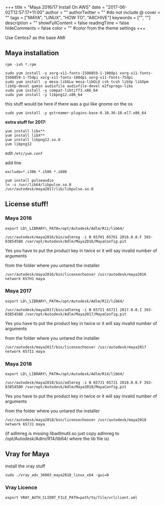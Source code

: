 +++
title = "Maya 2016/17 Install On AWS"
date = "2017-06-02T12:57:17+11:00"
author = ""
authorTwitter = "" #do not include @
cover = ""
tags = ["MAYA", "LINUX", "HOW TO", "ARCHIVE"]
keywords = ["", ""]
description = ""
showFullContent = false
readingTime = false
hideComments = false
color = "" #color from the theme settings
+++

Use Centos7 as the base AMI

## Maya installation

`rpm -ivh *.rpm`

```
sudo yum install -y xorg-x11-fonts-ISO8859-1-100dpi xorg-x11-fonts-ISO8859-1-75dpi xorg-x11-fonts-100dpi xorg-x11-fonts-75dpi  
sudo yum install -y mesa-libGLw mesa-libGLU csh tcsh libXp libXpm libXp-devel gamin audiofile audiofile-devel e2fsprogs-libs  
sudo yum install -y compat-libtiff3.x86_64  
sudo yum install -y libpng12.x86_64
```

this stuff would be here if there was a gui like gnome on the os

`sudo yum install -y gstreamer-plugins-base-0.10.36-10.el7.x86_64`

**extra stuff for 2017:**

```
yum install libx**
yum install libX**
yum install libpng12.so.0
yum libpng12
```

edit `/etc/yum.conf`

add line

`exclude=*.i386 *.i586 *.i686`

```
yum install pulseaudio
ln -s /usr/lib64/libpulse.so.0 /usr/autodesk/maya2017/lib/libpulse.so.0
```

## License stuff!

### Maya 2016

```
export LD\_LIBRARY\_PATH=/opt/Autodesk/Adlm/R11/lib64/
```

```
/usr/autodesk/maya2016/bin/adlmreg -i N 657H1 657H1 2016.0.0.F 393-83854580 /var/opt/Autodesk/Adlm/Maya2016/MayaConfig.pit  
```

Yes you have to put the product key in twice or it will say invalid number of arguments

from the folder where you untared the installer

```
/usr/autodesk/maya2016/bin/licensechooser /usr/autodesk/maya2016 network 657H1 maya
```

### Maya 2017

```
export LD\_LIBRARY\_PATH=/opt/Autodesk/Adlm/R12/lib64/
```

```
/usr/autodesk/maya2017/bin/adlmreg -i N 657I1 657I1 2017.0.0.I 393-83854580 /var/opt/Autodesk/Adlm/Maya2017/MayaConfig.pit
```

Yes you have to put the product key in twice or it will say invalid number of arguments

from the folder where you untared the installer

```
/usr/autodesk/maya2017/bin/licensechooser /usr/autodesk/maya2017 network 657I1 maya
```

### Maya 2018

```
export LD\_LIBRARY\_PATH=/opt/Autodesk/Adlm/R14/lib64/
```

```
/usr/autodesk/maya2018/bin/adlmreg -i N 657J1 657J1 2018.0.0.F 393-83854580 /var/opt/Autodesk/Adlm/Maya2018/MayaConfig.pit  
```

Yes you have to put the product key in twice or it will say invalid number of arguments

from the folder where you untared the installer

```
/usr/autodesk/maya2018/bin/licensechooser /usr/autodesk/maya2018 network 657J1 maya
```

(if adlmreg is missing libadlmutil.so just copy adlmreg to /opt/Autodesk/Adlm/R14/lib64/ where the lib file is)

## Vray for Maya

install the vray stuff

```
sudo ./vray_adv_36003_maya2018_linux_x64 -gui=0
```

### Vray Licence

```
export VRAY_AUTH_CLIENT_FILE_PATH=path/to/file/vrlclient.xml
```